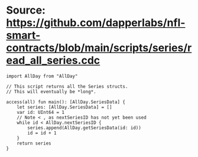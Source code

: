 # Source: https://github.com/dapperlabs/nfl-smart-contracts/blob/main/scripts/series/read_all_series.cdc

```
import AllDay from "AllDay"

// This script returns all the Series structs.
// This will eventually be *long*.

access(all) fun main(): [AllDay.SeriesData] {
    let series: [AllDay.SeriesData] = []
    var id: UInt64 = 1
    // Note < , as nextSeriesID has not yet been used
    while id < AllDay.nextSeriesID {
        series.append(AllDay.getSeriesData(id: id))
        id = id + 1
    }
    return series
}


```